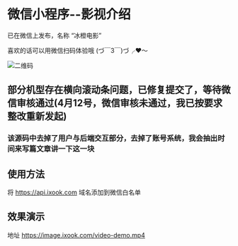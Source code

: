 # 微信小程序--影视介绍
已在微信上发布，名称 “冰橙电影”

喜欢的话可以用微信扫码体验哦 (づ￣3￣)づ╭❤～

![二维码](https://github.com/NameLi/wechat-app-movie/blob/master/qrcode.jpg)


## 部分机型存在横向滚动条问题，已修复提交了，等待微信审核通过(4月12号，微信审核未通过，我已按要求整改重新发起)

### 该源码中去掉了用户与后端交互部分，去掉了账号系统，我会抽出时间来写篇文章讲一下这一块

## 使用方法
将 https://api.ixook.com 域名添加到微信白名单


## 效果演示
地址 https://image.ixook.com/video-demo.mp4
